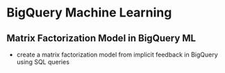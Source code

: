 # BigQuery Machine Learning
## Matrix Factorization Model in BigQuery ML
+ create a matrix factorization model from implicit feedback in BigQuery using SQL queries
